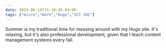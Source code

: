 ```yaml
---
date: 2024-06-14T15:10:45-04:00
tags: ["micro","Work","Hugo","ICT 302"]
---
```

Summer is my traditional time for messing around with my Hugo site. It's relaxing, but it's also professional development, given that I teach content management systems every fall.